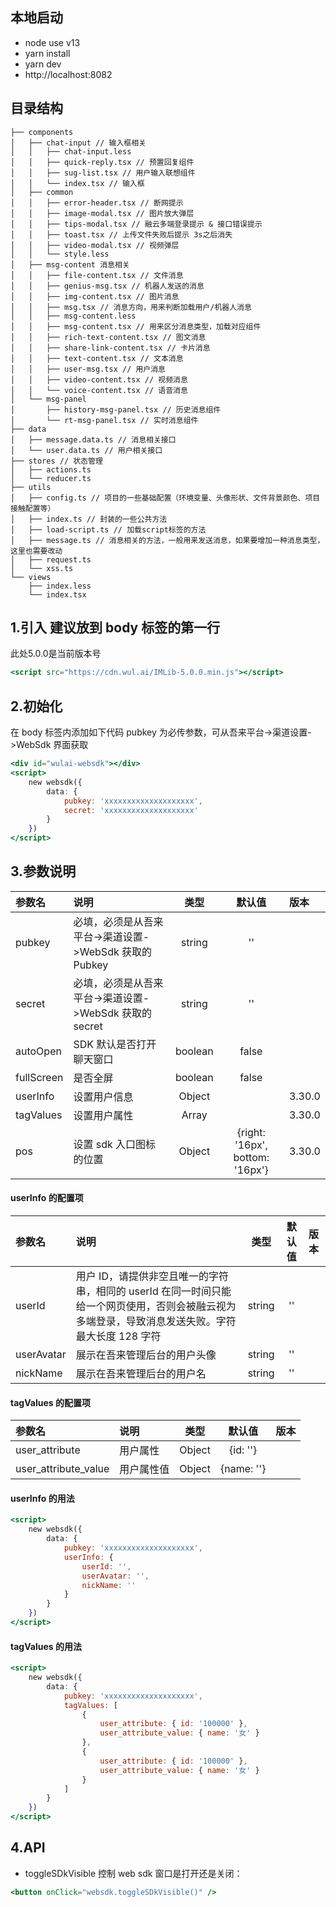 ## 本地启动

- node use v13
- yarn install
- yarn dev
- http://localhost:8082

## 目录结构

```
├── components
│   ├── chat-input // 输入框相关
│   │   ├── chat-input.less
│   │   ├── quick-reply.tsx // 预置回复组件
│   │   ├── sug-list.tsx // 用户输入联想组件
│   │   └── index.tsx // 输入框
│   ├── common
│   │   ├── error-header.tsx // 断网提示
│   │   ├── image-modal.tsx // 图片放大弹层
│   │   ├── tips-modal.tsx // 融云多端登录提示 & 接口错误提示
│   │   ├── toast.tsx // 上传文件失败后提示 3s之后消失
│   │   ├── video-modal.tsx // 视频弹层
│   │   └── style.less
│   ├── msg-content 消息相关
│   │   ├── file-content.tsx // 文件消息
│   │   ├── genius-msg.tsx // 机器人发送的消息
│   │   ├── img-content.tsx // 图片消息
│   │   ├── msg.tsx // 消息方向，用来判断加载用户/机器人消息
│   │   ├── msg-content.less
│   │   ├── msg-content.tsx // 用来区分消息类型，加载对应组件
│   │   ├── rich-text-content.tsx // 图文消息
│   │   ├── share-link-content.tsx // 卡片消息
│   │   ├── text-content.tsx // 文本消息
│   │   ├── user-msg.tsx // 用户消息
│   │   ├── video-content.tsx // 视频消息
│   │   └── voice-content.tsx // 语音消息
│   └── msg-panel
│       ├── history-msg-panel.tsx // 历史消息组件
│       └── rt-msg-panel.tsx // 实时消息组件
├── data
│   ├── message.data.ts // 消息相关接口
│   └── user.data.ts // 用户相关接口
├── stores // 状态管理
│   ├── actions.ts
│   └── reducer.ts
├── utils
│   ├── config.ts // 项目的一些基础配置（环境变量、头像形状、文件背景颜色、项目接触配置等）
│   ├── index.ts // 封装的一些公共方法
│   ├── load-script.ts // 加载script标签的方法
│   ├── message.ts // 消息相关的方法，一般用来发送消息，如果要增加一种消息类型，这里也需要改动
│   ├── request.ts
│   └── xss.ts
└── views
    ├── index.less
    └── index.tsx
```

## 1.引入 建议放到 body 标签的第一行
此处5.0.0是当前版本号
```jsx
<script src="https://cdn.wul.ai/IMLib-5.0.0.min.js"></script>
```

## 2.初始化

在 body 标签内添加如下代码
pubkey 为必传参数，可从吾来平台->渠道设置->WebSdk 界面获取

```jsx
<div id="wulai-websdk"></div>
<script>
    new websdk({
        data: {
            pubkey: 'xxxxxxxxxxxxxxxxxxxx',
            secret: 'xxxxxxxxxxxxxxxxxxxx'
        }
    })
</script>
```

## 3.参数说明

| 参数名     | 说明                                    |  类型   |             默认值              | 版本   |
| :--------- | :-------------------------------------- | :-----: | :-----------------------------: | :----- |
| pubkey     | 必填，必须是从吾来平台->渠道设置->WebSdk 获取的Pubkey | string  |               ''                |        |
| secret     | 必填，必须是从吾来平台->渠道设置->WebSdk 获取的secret | string  |               ''                |        |
| autoOpen   | SDK 默认是否打开聊天窗口                | boolean |              false              |        |
| fullScreen | 是否全屏                                | boolean |              false              |        |
| userInfo   | 设置用户信息                            | Object  |                                 | 3.30.0 |
| tagValues  | 设置用户属性                            |  Array  |                                 | 3.30.0 |
| pos        | 设置 sdk 入口图标的位置                 | Object  | {right: '16px', bottom: '16px'} | 3.30.0 |

#### userInfo 的配置项

| 参数名     | 说明                                                                                                                                             |  类型  | 默认值 | 版本 |
| :--------- | :----------------------------------------------------------------------------------------------------------------------------------------------- | :----: | :----: | :--- |
| userId     | 用户 ID，请提供非空且唯一的字符串，相同的 userId 在同一时间只能给一个网页使用，否则会被融云视为多端登录，导致消息发送失败。字符最大长度 128 字符 | string |   ''   |      |
| userAvatar | 展示在吾来管理后台的用户头像                                                                                                                     | string |   ''   |
| nickName   | 展示在吾来管理后台的用户名                                                                                                                       | string |   ''   |

#### tagValues 的配置项

| 参数名               | 说明       |  类型  |   默认值   | 版本 |
| :------------------- | :--------- | :----: | :--------: | :--- |
| user_attribute       | 用户属性   | Object |  {id: ''}  |
| user_attribute_value | 用户属性值 | Object | {name: ''} |

#### userInfo 的用法

```jsx
<script>
    new websdk({
        data: {
            pubkey: 'xxxxxxxxxxxxxxxxxxxx',
            userInfo: {
                userId: '',
                userAvatar: '',
                nickName: ''
            }
        }
    })
</script>
```

#### tagValues 的用法

```jsx
<script>
    new websdk({
        data: {
            pubkey: 'xxxxxxxxxxxxxxxxxxxx',
            tagValues: [
                {
                    user_attribute: { id: '100000' },
                    user_attribute_value: { name: '女' }
                },
                {
                    user_attribute: { id: '100000' },
                    user_attribute_value: { name: '女' }
                }
            ]
        }
    })
</script>
```

## 4.API

- toggleSDkVisible 控制 web sdk 窗口是打开还是关闭：

```jsx
<button onClick="websdk.toggleSDkVisible()" />
```
